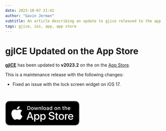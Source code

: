 ```yaml
---
date: 2023-10-07 21:41
author: "Gavin Jerman"
subtitle: An article describing an update to gjice released to the app store.
tags: gjice, ios, app, app store
---
```


# gjICE Updated on the App Store

[**gjICE**](/projects/gjICE) has been updated to **v2023.2** on the on the [App Store](https://apps.apple.com/gb/app/gjice/id6443990092?platform=iphone).  

This is a maintenance release with the following changes:
- Fixed an issue with the lock screen widget on iOS 17.
<br>

[![download](/images/Download_on_the_App_Store_Badge_US-UK_RGB_blk_092917.svg)](https://apps.apple.com/gb/app/gjice/id6443990092?platform=iphone)

